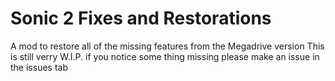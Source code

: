 # Sonic 2 Fixes and Restorations

 A mod to restore all of the missing features from the Megadrive version
 This is still verry W.I.P. if you notice some thing missing please make an issue in the issues tab
